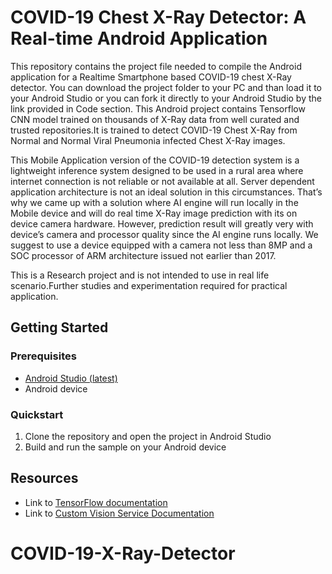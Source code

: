 

# COVID-19 Chest X-Ray Detector: A Real-time Android Application 
This repository contains the project file needed to compile the Android application for a Realtime Smartphone based COVID-19 chest X-Ray detector. You can download the project folder to your PC and than load it to your Android Studio or you can fork it directly to your Android Studio by the link provided in Code section. This Android project contains Tensorflow CNN model trained on thousands of X-Ray data from well curated and trusted repositories.It is trained to detect COVID-19 Chest X-Ray from Normal and Normal Viral Pneumonia infected Chest X-Ray images.

This Mobile Application version of the COVID-19 detection system is a lightweight inference system designed to be used in a rural area where internet connection is not reliable or not available at all. Server dependent application architecture is not an ideal solution in this circumstances. That’s why we came up with a solution where AI engine will run locally in the Mobile device and will do real time X-Ray image prediction with its on device camera hardware. However, prediction result will greatly very with device’s camera and processor quality since the AI engine runs locally. We suggest to use a device equipped with a camera not less than 8MP and a SOC processor of ARM architecture issued not earlier than 2017.

This is a Research project and is not intended to use in real life scenario.Further studies and experimentation required for practical application.
## Getting Started

### Prerequisites
- [Android Studio (latest)](https://developer.android.com/studio/index.html)
- Android device

### Quickstart

1. Clone the repository and open the project in Android Studio
2. Build and run the sample on your Android device


## Resources
- Link to [TensorFlow documentation](https://www.tensorflow.org/mobile/)
- Link to [Custom Vision Service Documentation](https://docs.microsoft.com/en-us/azure/cognitive-services/custom-vision-service/home)

# COVID-19-X-Ray-Detector
